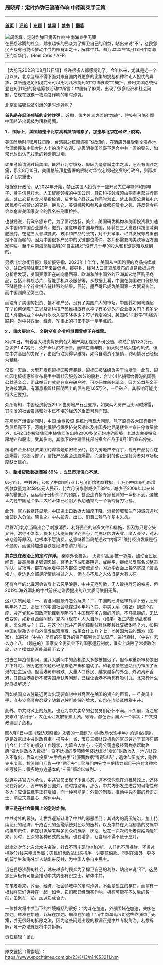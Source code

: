 ### 周晓辉：定时炸弹已滴答作响 中南海束手无策

---

#### [首页](../../../..?n14053211) &nbsp;|&nbsp; [评论](../../../../../epoch-comment?n14053211) &nbsp;|&nbsp; [专题](../../../../../epoch-special?n14053211) &nbsp;|&nbsp; [禁闻](../../../../../epoch-news?n14053211) &nbsp;|&nbsp; [禁书](../../../../../books?n14053211) &nbsp;|&nbsp; [翻墙](https://github.com/gfw-breaker/nogfw/blob/master/README.md?n14053211)


<div><img alt="周晓辉：定时炸弹已滴答作响 中南海束手无策" class="attachment-djy_600_400 size-djy_600_400 wp-post-image" src="https://i.epochtimes.com/assets/uploads/2023/07/id14031756-10_000_32LB4CH_111-600x400.jpg"/>
<div class="caption">
 在民怨沸腾的社会，越来越多的民众为了捍卫自己的利益，站出来说“不”，这民怨民声极有可能会推动中共内部有识之士，解体中共。图为2022年10月13日中南海正门新华门。(Noel Celis / AFP)
</div></div><hr/><div class="post_content" id="artbody" itemprop="articleBody">
 <!-- article content begin -->
 <p>
  【大纪元2023年08月13日讯】或许很多人都感觉到了，今年以来，尤其是近一个月以来，北京当局不得不面对来自国内外更多的密集的挑战和种种让人担忧的异象，其所遭遇的困境完全可以用习几次提到的“惊涛骇浪”来概括。借用美国总统拜登在8月11日的竞选筹款活动中所言：中国有了麻烦，出现了很多经济和社会问题，它现在就像一枚滴答作响的定时炸弹。
 </p>
 <p>
  北京面临哪些被引爆的定时炸弹呢？
 </p>
 <p>
  <strong>
   首先是在经济领域的定时炸弹
  </strong>
  。近期，国内外三方面的“加速”，将极有可能引爆中国经济出现极为糟糕局面。
 </p>
 <p>
  <strong>
   1
  </strong>
  <strong>
   、国际上，美国加速卡北京高科技领域脖子，加速与北京在经济上脱钩。
  </strong>
 </p>
 <p>
  美国当地时间8月12日晚，台湾副总统赖清德飞抵纽约，在酒店外面受到全美各地台湾侨民和中国大陆人士的热烈欢迎。这表明美国丝毫不理会中共上周的警告，如常允许出访巴拉圭的赖清德过境。
 </p>
 <p>
  如果说赖清德过境美国，虽然让北京愤怒，但因为是意料之中之事，还没有切肤之痛，那么8月10日，美国总统拜登签署的限制对华特定领域投资的行政令，则再次给了北京重击。
 </p>
 <p>
  根据该行政令，从2024年开始，禁止美国人投资于一些开发先进半导体和微电子、量子信息技术、人工智能领域的中国公司，其它科技领域须由美商务部进行审查。禁止交易的含义是指投资、技术和产品这三样同时禁止。禁止美国公民和永久居民参与被禁止的交易，换言之，美资控股和参股企业都在禁令之列。违反禁令将会以危害美国家安全的罪名被刑事检控。
 </p>
 <p>
  也就是说，行政令颁布后，为了届时达标，美企、美国研发机构和美国投资将加速从中国和中国企业撤离、撤资，这意味着中国与外国，即将在三大重要科技领域彻底脱钩。在这三大领域投资、技术和产品的脱钩，对中共军事、经济发展等的重创是不言而喻的，因为中国很多产品中的关键部位零件、芯片都需要向美欧等西方国家购买。至于中南海高层高喊的“自主研发”没有几十年的投入和积淀是难以做到的。
 </p>
 <p>
  另据《华尔街日报》最新报导指，2023年上半年，美国从中国购买的商品持续减少，进口份额降至20年来最低点。报导称，经对人口普查局发布的贸易数据进行分析后发现，美国买家正在转向墨西哥、欧洲和除中国外的亚洲其它地区购买商品，包括计算机芯片、智能手机以及服装等。从数据上看，中国在美国进口份额的下降是数十个行业供应链转移的结果。目前，墨西哥已成为美国第一大贸易伙伴，而中国则降至第三位。
 </p>
 <p>
  而没有了美国的投资、技术和产品，没有了美国广大的市场，中国将如何弯道超车？如何保障军工以及高科技产品维持既有水平？有多少外向企业要关门？有多少国人将要失业？中共财政收入要下降多少？可以肯定的说，美国的“卡脖子”和经济脱钩，对中共政治、经济、军事上的打击不是一星半点的。
 </p>
 <p>
  <strong>
   2
  </strong>
  <strong>
   、国内房地产、
   <ok href="https://www.epochtimes.com/gb/tag/%E9%87%91%E8%9E%8D%E6%8A%95%E8%B5%84.html">
    金融投资
   </ok>
   企业相继爆雷或正在爆雷。
  </strong>
 </p>
 <p>
  8月10日，有着强大权贵背景的恒大地产集团连发多份公告，称总负债1.83兆元，总资产1.47兆元，公开承认资不抵债。而早在两年前，恒大就已陷入违约风波，但在中共高层的力保下，由银行注资得以维持。如今自曝资不抵债，说明情况已经极为糟糕。
 </p>
 <p>
  仅仅一天后，大型开发商碧桂园股票暴跌，碧桂园被降级为劣于垃圾债。此前，碧桂园老板杨惠妍宣布将手中碧桂园服务20%的股权，合计64亿捐赠给香港的国强公益基金会，而此举目的就是在宣布破产时，可以保住部分现金，因为公益基金不允许被清算。有消息指碧桂园明面上的债务是1.65万亿，一旦破产，其影响可能比恒大还要打。
 </p>
 <p>
  众所周知，中国经济将近29 %由房地产行业支撑，如果两大房产巨头同时爆雷，其引发的社会震荡和对本已不堪的经济的重击可想而知。
 </p>
 <p>
  在房地产爆雷的同时，中国
  <ok href="https://www.epochtimes.com/gb/tag/%E9%87%91%E8%9E%8D%E6%8A%95%E8%B5%84.html">
   金融投资
  </ok>
  系统也再现大问题。除了原有各大国有银行负债居高不下，河南村镇银行爆发挤兑风潮以及中国多地烂尾楼业主宣告停缴贷款外，8月2日的投资集团中植集团传出陷2000多亿元的违约困境，其过去主要投资房地产和股市。受其影响，其旗下的中融信托部分资金产品于8月11日宣布停兑。
 </p>
 <p>
  房地产企业和投资集团的爆雷是紧密相关的，因为房地产不行了，信托产品就会连连爆雷，炒股亏惨了，信托产品也会连连爆雷。而这折射的也正是投资者对市场极度缺乏信心。
 </p>
 <p>
  <strong>
   3
  </strong>
  <strong>
   、新增贷款数据骤减
  </strong>
  <strong>
   89%
  </strong>
  <strong>
   ，凸显市场信心不足。
  </strong>
 </p>
 <p>
  8月11日，中共央行公布了中国银行业七月份新增贷款数据，七月份中国银行新增贷款数量为3459亿元人民币，比六月份急剧减少了89%，减少至2009年以来14年的最低点，远远低于分析师们的预期，甚至连许多专家预测的一半都不到。这被认为是中国这个第二大经济体已经陷入长期通缩的一个新的有力证据。
 </p>
 <p>
  此外，官方数据还显示，中国进出口数据大幅度下降，消费领域和生产领域的通胀全面跌入负值。简言之，中共投资、出口、消费三驾马车基本失灵。
 </p>
 <p>
  尽管7月北京当局出台了刺激消费、利好民企的诸多文件和措施，但因为只是空头文件，治标不治本，根本无法提振民企的信心，而民众因为失业、收入减少、对未来悲观等原因，也根本不愿消费。这意味着当局想通过“内循环”维持经济发展是行不通的。而这种加速暴跌是经济崩溃打前兆。
 </p>
 <p>
  <strong>
   其次是在政治上的定时炸弹。
  </strong>
  秦刚外长被免，
  <ok href="https://www.epochtimes.com/gb/tag/%E7%81%AB%E7%AE%AD%E5%86%9B%E9%AB%98%E5%B1%82.html">
   火箭军高层
  </ok>
  被一锅端，鼓动全民反间谍，最高层反复强调忠诚，官场上下或阳奉阴违，或躺平，继续以反腐名义整肃军队、官场等，都在昭示着中共内部依旧暗流涌动，习近平表面上虽然掌控了最高权力，身边也全部是所谓信得过之人，但内心不服之人依旧是大有人在。
 </p>
 <p>
  还有今年的北戴河会议看上去风平浪静，中共元老势微，无人敢挑战习的权威，但2019年海外曝出的中共前任老常委提出的八大质问依旧无解。
 </p>
 <p>
  这八大质问是：一、香港问题最终怎么解决？二、中国的经济这样持续下去，还有明年吗？三、高压下的中国社会能撑过明年吗？四、中美关系（紧张）到这个程度，共产党和中国政府能撑到明年吗？中国现在多方面的问题，不可抗拒的，无法改变的，如新疆西藏问题。党内（现在）人人自危，（如果）发生内部动乱和暴乱，怎么解决？！五、在这个时代共产党能控制住互联网和社交媒体吗？六、如果中国的财政赤字和外债发生双爆发，结果会什么样？七、以美国为首的西方（国家），如果对（中共）所有的在海外的资产都列为非法资产，进行查封，（中共）怎么办？八、（现在的）国家安全委员会下的国家运行制度，事实上废除了常委政治局，这个模式是否能继续下去？
 </p>
 <p>
  过去三年疫情期间，这八大质问中的危机绝大多数被推迟了，但今年重新审视依旧并不过时，因为这些问题已经愈来愈严重和迫切了。如北京虽然通过武力镇压了香港的民主运动，但香港房市暴跌、大量人口移民、越来越多的外企、外资离开香港，其自由港身份不被美国承认等问题，已经让香港不再具有吸引力。北京有什么好办法解决？
 </p>
 <p>
  再如美国众议院最近再次出现要查封中共高官在美国的资产的声音，一旦美国出手，有多少高官会忍受？随着这种可能性的增大，它也在内部瓦解着中共。
 </p>
 <p>
  此外，中共财政上的危机，也让为中共卖命的公务员们心怀不满。不久前，浙江省要求过“紧日子”，大连延迟发放警察工资，等等，都在告诉国人一个事实：中共财政遇到了危机。
 </p>
 <p>
  而8月11日中国《经济观察报》发表的一篇题为《财政局长这半年》的调查报导，更是透露出中共财政真相。报导中，省、市县三级财政机构的官员讲述了其所在部门今年上半年的部分工作现状，内幕令人惊心：空壳公司虚报经营数据帮助政府“做大财政收入数据”；将不达标的专项债包装达标以“增加”财政收入；地方财政入不敷出，靠政府投资“左手倒右手”让表面数据“看得过去”；退休队伍庞大，刚性支出太高，投资项目只能一律“顶回去”；官员们四分之三的精力都用于应付各种检查写报告；很多地方连基本的“三保”都难以做到……
 </p>
 <p>
  就连中共官方也承认，中共官员出现了末世心态，这不仅体现在消极怠政上，还体现在将家人、资产转移到国外，随时跑路等。那么，中共内部发生政变的可能性有多大？应该说概率正在增加，而一种可能是：外部的制裁，推动中共内部的有识之士，顺应天意民心，解体中共。
 </p>
 <p>
  <strong>
   第三是在社会层面上的定时炸弹。
  </strong>
 </p>
 <p>
  中共对外的嚣张，让世界逐渐认清了中共的邪恶面目；其对内的高压统治，加上持续恶化的经济，千疮百孔的金融系统对民众的压榨，以及中共在人为制造的灾祸中的推卸责任，都在引发越来越多民众的反感、厌恶，也在一次次的让老百姓清醒过来。同时，民众的各种形式的反抗，也在增多，让当局不得不疲于应对。
 </p>
 <p>
  就拿这次华北东北水灾来说，社媒不再出现“XX加油”，人们也不再捐款，还通过捐款1分钱来嘲讽当局；灾民们也敢站出来抗争，讨要赔偿款。同时在海外，更多的留学生和海外华人站出来反共，为中国人争自由民主。
 </p>
 <p>
  当在民怨沸腾的社会，越来越多的民众为了捍卫自己的利益，站出来说“不”，这民怨民声极有可能会推动中共内部有识之士，解体中共。
 </p>
 <p>
  在笔者看来，政治、经济、社会领域中的定时炸弹，不会是孤立的存在，而是有一根线将它们连接在一起。如今，它们都已经滴答作响，极有可能在不久后的某一刻，汇聚在一起，加速形成合力。
 </p>
 <p>
  一位推友将中共当下的处境概括的很好：“内斗在加速，外部围堵在加速，失序在加速，瘫痪在加速，瓦解在加速，崩溃在加速！”而中南海高层对这些炸弹束手无策，并无很好的拆除之法，因为这些问题出现的根源正是中共专制统治。若想拆解，唯一办法就是将中共拆解。
 </p>
 <p>
  责任编辑：莆山
 </p>
 <!-- article content end -->
 <div id="below_article_ad">
 </div>
</div>


---

原文链接（需翻墙）：https://www.epochtimes.com/gb/23/8/13/n14053211.htm